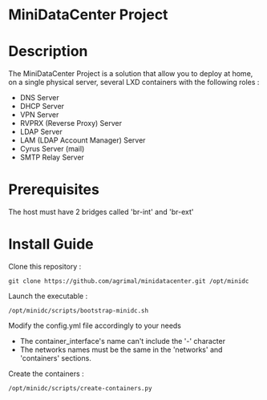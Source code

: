 # MiniDataCenter Project


Description
===========

The MiniDataCenter Project is a solution that allow you to deploy at home,
on a single physical server, several LXD containers with the following roles :
* DNS Server
* DHCP Server
* VPN Server
* RVPRX (Reverse Proxy) Server
* LDAP Server
* LAM (LDAP Account Manager) Server
* Cyrus Server (mail)
* SMTP Relay Server

Prerequisites
=============

The host must have 2 bridges called 'br-int' and 'br-ext'

Install Guide
=============

Clone this repository :

    git clone https://github.com/agrimal/minidatacenter.git /opt/minidc

Launch the executable :

    /opt/minidc/scripts/bootstrap-minidc.sh

Modify the config.yml file accordingly to your needs
* The container_interface's name can't include the '-' character
* The networks names must be the same in the 'networks' and 'containers' sections.

Create the containers :

    /opt/minidc/scripts/create-containers.py
